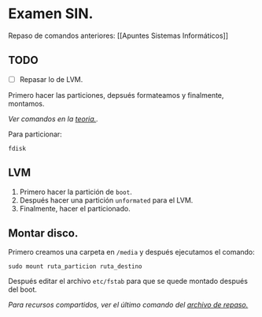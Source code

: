 # Examen SIN.

Repaso de comandos anteriores: [[Apuntes Sistemas Informáticos]]

## TODO

- [ ] Repasar lo de LVM. 

Primero hacer las particiones, depsués formateamos y finalmente, montamos.

*Ver comandos en la [teoria.](https://classroom.google.com/c/NDkxMzg5NDk4MTc5/m/NjA0NzYzNjA5MTMz/details).*

Para particionar:

````shell
fdisk
````

## LVM

1. Primero hacer la partición de `boot`.
2. Después hacer una partición `unformated` para el LVM.
3. Finalmente, hacer el particionado.

## Montar disco.

Primero creamos una carpeta en `/media` y después ejecutamos el comando:

```shell
sudo mount ruta_particion ruta_destino
```

Después editar el archivo `etc/fstab` para que se quede montado después del boot.

*Para recursos compartidos, ver el último comando del [archivo de repaso.](https://classroom.google.com/c/NDkxMzg5NDk4MTc5/m/NjA0NzYzNjA5MTMz/details)*

